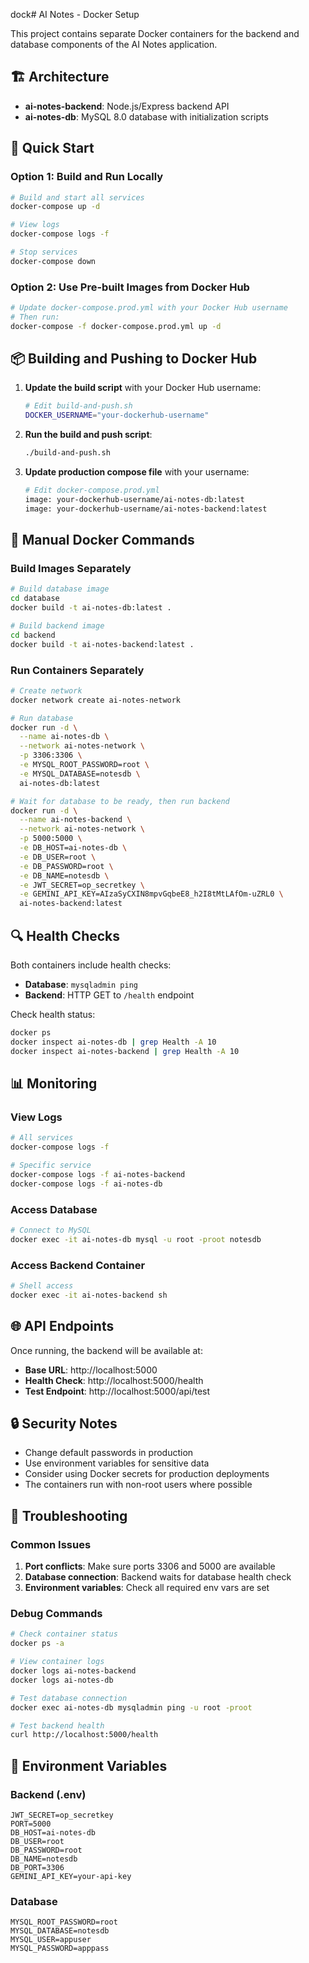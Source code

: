 dock# AI Notes - Docker Setup

This project contains separate Docker containers for the backend and database components of the AI Notes application.

## 🏗️ Architecture

- **ai-notes-backend**: Node.js/Express backend API
- **ai-notes-db**: MySQL 8.0 database with initialization scripts

## 🚀 Quick Start

### Option 1: Build and Run Locally
```bash
# Build and start all services
docker-compose up -d

# View logs
docker-compose logs -f

# Stop services
docker-compose down
```

### Option 2: Use Pre-built Images from Docker Hub
```bash
# Update docker-compose.prod.yml with your Docker Hub username
# Then run:
docker-compose -f docker-compose.prod.yml up -d
```

## 📦 Building and Pushing to Docker Hub

1. **Update the build script** with your Docker Hub username:
   ```bash
   # Edit build-and-push.sh
   DOCKER_USERNAME="your-dockerhub-username"
   ```

2. **Run the build and push script**:
   ```bash
   ./build-and-push.sh
   ```

3. **Update production compose file** with your username:
   ```bash
   # Edit docker-compose.prod.yml
   image: your-dockerhub-username/ai-notes-db:latest
   image: your-dockerhub-username/ai-notes-backend:latest
   ```

## 🔧 Manual Docker Commands

### Build Images Separately
```bash
# Build database image
cd database
docker build -t ai-notes-db:latest .

# Build backend image
cd backend
docker build -t ai-notes-backend:latest .
```

### Run Containers Separately
```bash
# Create network
docker network create ai-notes-network

# Run database
docker run -d \
  --name ai-notes-db \
  --network ai-notes-network \
  -p 3306:3306 \
  -e MYSQL_ROOT_PASSWORD=root \
  -e MYSQL_DATABASE=notesdb \
  ai-notes-db:latest

# Wait for database to be ready, then run backend
docker run -d \
  --name ai-notes-backend \
  --network ai-notes-network \
  -p 5000:5000 \
  -e DB_HOST=ai-notes-db \
  -e DB_USER=root \
  -e DB_PASSWORD=root \
  -e DB_NAME=notesdb \
  -e JWT_SECRET=op_secretkey \
  -e GEMINI_API_KEY=AIzaSyCXIN8mpvGqbeE8_h2I8tMtLAfOm-uZRL0 \
  ai-notes-backend:latest
```

## 🔍 Health Checks

Both containers include health checks:

- **Database**: `mysqladmin ping`
- **Backend**: HTTP GET to `/health` endpoint

Check health status:
```bash
docker ps
docker inspect ai-notes-db | grep Health -A 10
docker inspect ai-notes-backend | grep Health -A 10
```

## 📊 Monitoring

### View Logs
```bash
# All services
docker-compose logs -f

# Specific service
docker-compose logs -f ai-notes-backend
docker-compose logs -f ai-notes-db
```

### Access Database
```bash
# Connect to MySQL
docker exec -it ai-notes-db mysql -u root -proot notesdb
```

### Access Backend Container
```bash
# Shell access
docker exec -it ai-notes-backend sh
```

## 🌐 API Endpoints

Once running, the backend will be available at:
- **Base URL**: http://localhost:5000
- **Health Check**: http://localhost:5000/health
- **Test Endpoint**: http://localhost:5000/api/test

## 🔒 Security Notes

- Change default passwords in production
- Use environment variables for sensitive data
- Consider using Docker secrets for production deployments
- The containers run with non-root users where possible

## 🐛 Troubleshooting

### Common Issues

1. **Port conflicts**: Make sure ports 3306 and 5000 are available
2. **Database connection**: Backend waits for database health check
3. **Environment variables**: Check all required env vars are set

### Debug Commands
```bash
# Check container status
docker ps -a

# View container logs
docker logs ai-notes-backend
docker logs ai-notes-db

# Test database connection
docker exec ai-notes-db mysqladmin ping -u root -proot

# Test backend health
curl http://localhost:5000/health
```

## 📝 Environment Variables

### Backend (.env)
```
JWT_SECRET=op_secretkey
PORT=5000
DB_HOST=ai-notes-db
DB_USER=root
DB_PASSWORD=root
DB_NAME=notesdb
DB_PORT=3306
GEMINI_API_KEY=your-api-key
```

### Database
```
MYSQL_ROOT_PASSWORD=root
MYSQL_DATABASE=notesdb
MYSQL_USER=appuser
MYSQL_PASSWORD=apppass
```
